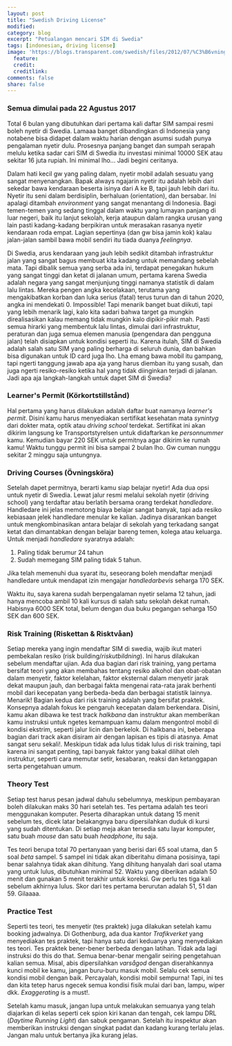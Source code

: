 ```yaml
---
layout: post
title: "Swedish Driving License"
modified:
category: blog
excerpt: "Petualangan mencari SIM di Swedia"
tags: [indonesian, driving license]
image: 'https://blogs.transparent.com/swedish/files/2012/07/%C3%B6vningsk%C3%B6rning-privat1.jpeg'
  feature:
  credit:
  creditlink:
comments: false
share: false
---
```


### Semua dimulai pada 22 Agustus 2017

Total 6 bulan yang dibutuhkan dari pertama kali daftar SIM sampai resmi boleh nyetir di Swedia. Lamaaa banget dibandingkan di Indonesia yang notabene bisa didapet dalam waktu harian dengan asumsi sudah punya pengalaman nyetir dulu. Prosesnya panjang banget dan sumpah serapah melulu ketika sadar cari SIM di Swedia itu investasi minimal 10000 SEK atau sekitar 16 juta rupiah. Ini minimal lho... Jadi begini ceritanya.

Dalam hati kecil gw yang paling dalam, nyetir mobil adalah sesuatu yang sangat menyenangkan. Bapak always ngajarin nyetir itu adalah lebih dari sekedar bawa kendaraan beserta isinya dari A ke B, tapi jauh lebih dari itu. Nyetir itu seni dalam berdisiplin, berhaluan (orientation), dan bersabar. Ini apalagi ditambah *environment* yang sangat menantang di Indonesia. Bagi temen-temen yang sedang tinggal dalam waktu yang lumayan panjang di luar negeri, baik itu lanjut sekolah, kerja ataupun dalam rangka urusan yang lain pasti kadang-kadang berpikiran untuk merasakan rasanya nyetir kendaraan roda empat. Lagian sepertinya (dan gw bisa jamin kok) kalau jalan-jalan sambil bawa mobil sendiri itu tiada duanya *feelingnya*. 

Di Swedia, arus kendaraan yang jauh lebih sedikit ditambah infrastruktur jalan yang sangat bagus membuat kita kadang untuk memandang sebelah mata. Tapi dibalik semua yang serba ada ini, terdapat penegakan hukum yang sangat tinggi dan ketat di jalanan umum, pertama karena Swedia adalah negara yang sangat menjunjung tinggi namanya statistik di dalam lalu lintas. Mereka pengen angka kecelakaan, terutama yang mengakibatkan korban dan luka serius (fatal) terus turun dan di tahun 2020, angka ini mendekati 0. Impossible! Tapi menarik banget buat diikuti, tapi yang lebih menarik lagi, kalo kita sadari bahwa target ga mungkin direalisasikan kalau memang tidak mungkin kalo dipikir-pikir mah. Pasti semua hirarki yang membentuk lalu lintas, dimulai dari infrastruktur, peraturan dan juga semua elemen manusia (pengendara dan pengguna jalan) telah disiapkan untuk kondisi seperti itu. Karena itulah, SIM di Swedia adalah salah satu SIM yang paling berharga di seluruh dunia, dan bahkan bisa digunakan untuk ID card juga lho. Lha emang bawa mobil itu gampang, tapi ngerti tanggung jawab apa aja yang harus diemban itu yang susah, dan juga ngerti  resiko-resiko ketika hal yang tidak diinginkan terjadi di jalanan. Jadi apa aja langkah-langkah untuk dapet SIM di Swedia?

### Learner's Permit (Körkortstillstånd)

Hal pertama yang harus dilakukan ad<F2>alah daftar buat namanya *learner's permit*. Disini kamu harus menyediakan sertifikat kesehatan mata *synintyg* dari dokter mata, optik atau *driving school* terdekat. Sertifikat ini akan dikirim langsung ke Transportstyrelsen untuk didaftarkan ke *personnummer* kamu. Kemudian bayar 220 SEK untuk permitnya agar dikirim ke rumah kamu! Waktu tunggu permit ini bisa sampai 2 bulan lho. Gw cuman nunggu sekitar 2 minggu saja untungnya. 

### Driving Courses (Övningsköra)

Setelah dapet permitnya, berarti kamu siap belajar nyetir! Ada dua opsi untuk nyetir di Swedia. Lewat jalur resmi melalui sekolah nyetir (driving school) yang terdaftar atau berlatih bersama orang terdekat *handledare*. Handledare ini jelas memotong biaya belajar sangat banyak, tapi ada resiko kebiasaan jelek handledare menular ke kalian. Jadinya disarankan banget untuk mengkombinasikan antara belajar di sekolah yang terkadang sangat ketat dan dimantabkan dengan belajar bareng temen, kolega atau keluarga. Untuk menjadi *handledare* syaratnya adalah:

1. Paling tidak berumur 24 tahun
2. Sudah memegang SIM paling tidak 5 tahun.

Jika telah memenuhi dua syarat itu, seseorang boleh mendaftar menjadi handledare untuk mendapat izin mengajar *handledarbevis* seharga 170 SEK.

Waktu itu, saya karena sudah berpengalaman nyetir selama 12 tahun, jadi hanya mencoba ambil 10 kali kursus di salah satu sekolah dekat rumah. Habisnya 6000 SEK total, belum dengan dua buku pegangan seharga 150 SEK dan 600 SEK.

### Risk Training (Riskettan & Risktvåan)

Setiap mereka yang ingin mendaftar SIM di swedia, wajib ikut materi pembekalan resiko (risk building/*riskutbildning*). Ini harus dilakukan sebelum mendaftar ujian. Ada dua bagian dari risk training, yang pertama bersifat teori yang akan membahas tentang resiko alkohol dan obat-obatan dalam menyetir, faktor kelelahan, faktor eksternal dalam menyetir jarak dekat maupun jauh, dan berbagai fakta mengenai rata-rata jarak berhenti mobil dari kecepatan yang berbeda-beda dan berbagai statistik lainnya. Menarik! Bagian kedua dari risk training adalah yang bersifat praktek. Konsepnya adalah fokus ke pengaruh kecepatan dalam berkendara. Disini, kamu akan dibawa ke test track *halkbana* dan instruktur akan memberikan kamu instruksi untuk ngetes kemampuan kamu dalam mengontrol mobil di kondisi ekstrim, seperti jalur licin dan berkelok. Di halkbana ini, beberapa bagian dari track akan disiram air dengan lapisan es tipis di atasnya. Amat sangat seru sekali!. Meskipun tidak ada lulus tidak lulus di risk training, tapi karena ini sangat penting, tapi banyak faktor yang bakal dilihat oleh instruktur, seperti cara memutar setir, kesabaran, reaksi dan ketanggapan serta pengetahuan umum.

### Theory Test

Setiap test harus pesan jadwal dahulu sebelumnya, meskipun pembayaran boleh dilakukan maks 30 hari setelah tes. Tes pertama adalah tes teori menggunakan komputer. Peserta diharapkan untuk datang 15 menit sebelum tes, dicek latar belakangnya baru dipersilahkan duduk di kursi yang sudah ditentukan. Di setiap meja akan tersedia satu layar komputer, satu buah *mouse* dan satu buah *headphone*, itu saja. 

Tes teori berupa total 70 pertanyaan yang berisi dari 65 soal utama, dan 5 soal *beta* sampel. 5 sampel ini tidak akan diberitahu dimana posisinya, tapi benar salahnya tidak akan dihitung. Yang dihitung hanyalah dari soal utama yang untuk lulus, dibutuhkan minimal 52. Waktu yang diberikan adalah 50 menit dan gunakan 5 menit terakhir untuk koreksi. Gw perlu tes tiga kali sebelum akhirnya lulus. Skor dari tes pertama berurutan adalah 51, 51 dan 59. Gilaaaa.

### Practice Test

Seperti tes teori, tes menyetir (tes praktek) juga dilakukan setelah kamu booking jadwalnya. Di Gothenburg, ada dua kantor *Trafikverket* yang menyediakan tes praktek, tapi hanya satu dari keduanya yang menyediakan tes teori. Tes praktek bener-bener berbeda dengan latihan. Tidak ada lagi instruksi do this do that. Semua benar-benar mengalir seiring pengetahuan kalian semua. Misal, abis dipersilahkan *varsågod* dengan diserahkannya kunci mobil ke kamu, jangan buru-buru masuk mobil. Selalu cek semua kondisi mobil dengan baik. Percayalah, kondisi mobil sempurna! Tapi, ini tes dan kita tetep harus ngecek semua kondisi fisik mulai dari ban, lampu, wiper dkk. *Exaggerating* is a must!.

Setelah kamu masuk, jangan lupa untuk melakukan semuanya yang telah diajarkan di kelas seperti cek spion kiri kanan dan tengah, cek lampu DRL (*Daytime Running Light*) dan sabuk pengaman. Setelah itu inspektur akan memberikan instruksi dengan singkat padat dan kadang kurang terlalu jelas. Jangan malu untuk bertanya jika kurang jelas. 